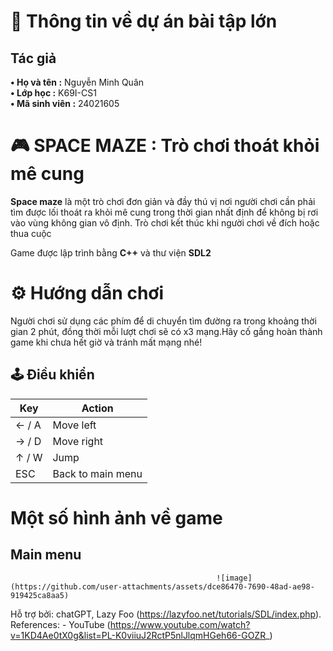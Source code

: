 # 🚀 Thông tin về dự án bài tập lớn  

## Tác giả  
**• Họ và tên :** Nguyễn Minh Quân  
**• Lớp học :** K69I-CS1  
**• Mã sinh viên :** 24021605  

# 🎮 SPACE MAZE : Trò chơi thoát khỏi mê cung  
**Space maze** là một trò chơi đơn giản và đầy thú vị nơi người chơi cần phải tìm được lối thoát ra khỏi mê cung trong thời gian nhất định để không bị rơi vào vùng không gian vô định. Trò chơi kết thúc khi người chơi về đích hoặc thua cuộc  

Game được lập trình bằng **C++** và thư viện **SDL2**  

# ⚙️ Hướng dẫn chơi  

Người chơi sử dụng các phím để di chuyển tìm đường ra trong khoảng thời gian 2 phút, đồng thời mỗi lượt chơi sẽ có x3 mạng.Hãy cố gắng hoàn thành game khi chưa hết giờ và tránh mất mạng nhé! 

## 🕹️ Điều khiển

|  Key   |      Action                |
|--------|----------------------------|
| ← / A  | Move left                  |
| → / D  | Move right                 |
| ↑ / W  | Jump                       |
| ESC    | Back to main menu          |


# Một số hình ảnh về game  

## Main menu  
                                                  ![image](https://github.com/user-attachments/assets/dce86470-7690-48ad-ae98-919425ca8aa5)


Hỗ trợ bởi: chatGPT,  Lazy Foo (https://lazyfoo.net/tutorials/SDL/index.php).  
References: - YouTube (https://www.youtube.com/watch?v=1KD4Ae0tX0g&list=PL-K0viiuJ2RctP5nlJlqmHGeh66-GOZR_)  
